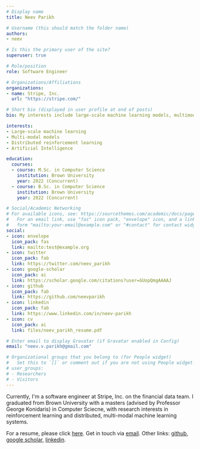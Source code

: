 ```yaml
---
# Display name
title: Neev Parikh

# Username (this should match the folder name)
authors:
- neev

# Is this the primary user of the site?
superuser: true

# Role/position
role: Software Engineer

# Organizations/Affiliations
organizations:
- name: Stripe, Inc.
  url: "https://stripe.com/"

# Short bio (displayed in user profile at end of posts)
bio: My interests include large-scale machine learning models, multimodal systems, reinforcement learning, distributed systems.

interests:
- Large-scale machine learning
- Multi-modal models
- Distributed reinforcement learning
- Artificial Intelligence

education:
  courses:
  - course: M.Sc. in Computer Science 
    institution: Brown University
    year: 2022 (Concurrent)
  - course: B.Sc. in Computer Science
    institution: Brown University
    year: 2022 (Concurrent)

# Social/Academic Networking
# For available icons, see: https://sourcethemes.com/academic/docs/page-builder/#icons
#   For an email link, use "fas" icon pack, "envelope" icon, and a link in the
#   form "mailto:your-email@example.com" or "#contact" for contact widget.
social:
- icon: envelope
  icon_pack: fas
  link: mailto:test@example.org
- icon: twitter
  icon_pack: fab
  link: https://twitter.com/neev_parikh
- icon: google-scholar
  icon_pack: ai
  link: https://scholar.google.com/citations?user=GUopQmgAAAAJ
- icon: github
  icon_pack: fab
  link: https://github.com/neevparikh
- icon: linkedin 
  icon_pack: fab
  link: https://www.linkedin.com/in/neev-parikh
- icon: cv
  icon_pack: ai
  link: files/neev_parikh_resume.pdf

# Enter email to display Gravatar (if Gravatar enabled in Config)
email: "neev.v.parikh@gmail.com"

# Organizational groups that you belong to (for People widget)
#   Set this to `[]` or comment out if you are not using People widget.
# user_groups:
# - Researchers
# - Visitors
---
```


Currently, I'm a software engineer at Stripe, Inc. on the financial data team. I graduated from Brown University with a masters (advised by Professor George Konidaris) in Computer Sciecne, with research interests in reinforcement learning and distributed, multi-modal machine learning systems. 

For a resume, please click [here](files/neev_parikh_resume.pdf). Get in touch via [email](mailto:test@example.org). Other links: [github](https://github.com/neevparikh), [google scholar](https://scholar.google.com/citations?user=GUopQmgAAAAJ), [linkedin](https://www.linkedin.com/in/neev-parikh).
